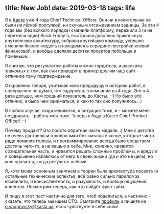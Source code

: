 title: New Job!
date: 2019-03-18
tags: life
----

Я в [Касте](https://kasta.ua) уже 4 года Chief Technical Officer. Они ни в коем
случае не были ни лёгкой прогулкой, ни скучным отсиживанием задницы. За эти 4
года мы (без всякого порядка) сменили платформу, пережили 3 (и не пережили один)
Black Friday'я, выстроили довольно прикольную внутреннюю архитектуру, собрали
крутейшую команду, успешно сменили бизнес-модель и находимся в середине
постройки клёвой финансовой, и вообще сделали десятки проектов побольше и
поменьше.

Я считаю, что результатом работы можно гордиться, и рассказы знакомых о том, как
они приводят в пример другим наш сайт - отличное тому подтверждение.

Откровенно говоря, учитывая мою предыдущую историю работ, я совершенно не думал,
что задержусь в компании на 4 года. Это в 4 раза дольше, чем средний показатель
до Касты. :-) Но было всё отлично, и было чем заниматься, и как-то так оно
получилось. :)

В любом случае, люди меняются, и ситуация тоже, и - можете меня поздравить -
работа моя тоже. Теперь я буду в Касте Chief Product Officer! :-)

Почему продакт? Это просто обратная часть медали. :) Мне с детства не очень
доставляли головоломки без смысла в конце, которые чисто ради ломания головы, и
программирование всегда было средством достичь чего-то, а не вещью в себе. Мне,
конечно, нравится созидательная часть, и нравится решать сложные проблемы, и
вряд ли я совершенно избавлюсь от него в своей жизни (да и это не цель), но мне
нравится, когда результат клёвый.

Я, хотя моим основным занятием в теории была архитектура проекта (и остальные
технические аспекты), всё равно сильно парился за юзабилити, и консистентность,
и разумность, и вообще ощущения клиентов. Посмотрим теперь, как это пойдёт фулл-тайм.

И пишу я этот пост частично для того, чтоб поделиться, а частично - сказать, что
теперь мы ищем CTO. Смотрите [профиль](https://djinni.co/jobs/59207-cto/) и
пишите на [o.vagorovsky@kasta.ua](mailto:o.vagorovsky@kasta.ua), если чувствуете в себе силы!
